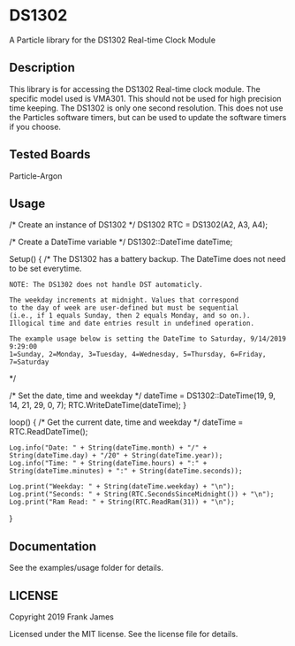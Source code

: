 # DS1302
A Particle library for the DS1302 Real-time Clock Module

## Description
This library is for accessing the DS1302 Real-time clock module.  The specific model used is VMA301. This should not be used for high precision time keeping.  The DS1302 is only one second resolution. This does not use the Particles software timers, but can be used to update the software timers if you choose.

## Tested Boards
Particle-Argon
  
## Usage
/*  Create an instance of DS1302  */
DS1302 RTC = DS1302(A2, A3, A4);

/*  Create a DateTime variable  */
DS1302::DateTime dateTime;

Setup() {
/*
    The DS1302 has a battery backup.  The DateTime does not
    need to be set everytime.

    NOTE: The DS1302 does not handle DST automaticly.

    The weekday increments at midnight. Values that correspond
    to the day of week are user-defined but must be sequential
    (i.e., if 1 equals Sunday, then 2 equals Monday, and so on.).
    Illogical time and date entries result in undefined operation.

    The example usage below is setting the DateTime to Saturday, 9/14/2019 9:29:00
    1=Sunday, 2=Monday, 3=Tuesday, 4=Wednesday, 5=Thursday, 6=Friday, 7=Saturday  
*/

/*  Set the date, time and weekday  */
dateTime = DS1302::DateTime(19, 9, 14, 21, 29, 0, 7);
RTC.WriteDateTime(dateTime);
}

loop()
{
    /*  Get the current date, time and weekday  */
    dateTime = RTC.ReadDateTime();

    Log.info("Date: " + String(dateTime.month) + "/" + String(dateTime.day) + "/20" + String(dateTime.year));
    Log.info("Time: " + String(dateTime.hours) + ":" + String(dateTime.minutes) + ":" + String(dateTime.seconds));

    Log.print("Weekday: " + String(dateTime.weekday) + "\n");
    Log.print("Seconds: " + String(RTC.SecondsSinceMidnight()) + "\n");
    Log.print("Ram Read: " + String(RTC.ReadRam(31)) + "\n");
}

## Documentation
See the examples/usage folder for details.

## LICENSE
Copyright 2019 Frank James

Licensed under the MIT license.  See the license file for details.
